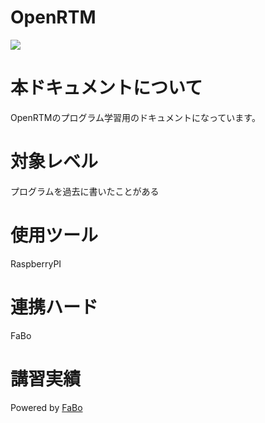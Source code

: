 # OpenRTM

![](/img/title_jetson.png)

# 本ドキュメントについて

OpenRTMのプログラム学習用のドキュメントになっています。

# 対象レベル

プログラムを過去に書いたことがある

# 使用ツール

RaspberryPI

# 連携ハード

FaBo

# 講習実績

Powered by [FaBo](http://www.fabo.io)